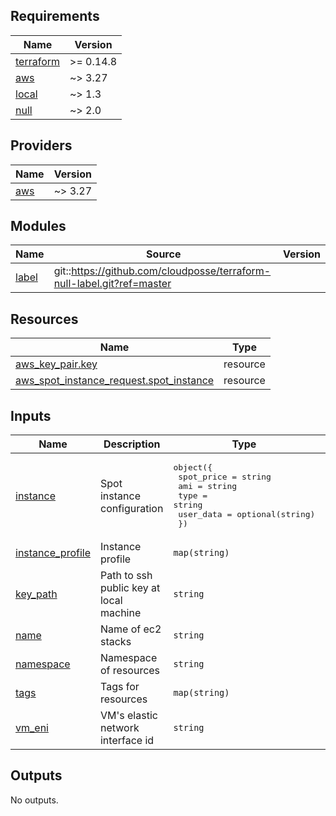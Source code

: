 <!-- BEGINNING OF PRE-COMMIT-TERRAFORM DOCS HOOK -->
## Requirements

| Name | Version |
|------|---------|
| <a name="requirement_terraform"></a> [terraform](#requirement\_terraform) | >= 0.14.8 |
| <a name="requirement_aws"></a> [aws](#requirement\_aws) | ~> 3.27 |
| <a name="requirement_local"></a> [local](#requirement\_local) | ~> 1.3 |
| <a name="requirement_null"></a> [null](#requirement\_null) | ~> 2.0 |

## Providers

| Name | Version |
|------|---------|
| <a name="provider_aws"></a> [aws](#provider\_aws) | ~> 3.27 |

## Modules

| Name | Source | Version |
|------|--------|---------|
| <a name="module_label"></a> [label](#module\_label) | git::https://github.com/cloudposse/terraform-null-label.git?ref=master |  |

## Resources

| Name | Type |
|------|------|
| [aws_key_pair.key](https://registry.terraform.io/providers/hashicorp/aws/latest/docs/resources/key_pair) | resource |
| [aws_spot_instance_request.spot_instance](https://registry.terraform.io/providers/hashicorp/aws/latest/docs/resources/spot_instance_request) | resource |

## Inputs

| Name | Description | Type | Default | Required |
|------|-------------|------|---------|:--------:|
| <a name="input_instance"></a> [instance](#input\_instance) | Spot instance configuration | <pre>object({<br>    spot_price = string<br>    ami        = string<br>    type       = string<br>    user_data  = optional(string)<br>  })</pre> | n/a | yes |
| <a name="input_instance_profile"></a> [instance\_profile](#input\_instance\_profile) | Instance profile | `map(string)` | n/a | yes |
| <a name="input_key_path"></a> [key\_path](#input\_key\_path) | Path to ssh public key at local machine | `string` | n/a | yes |
| <a name="input_name"></a> [name](#input\_name) | Name of ec2 stacks | `string` | n/a | yes |
| <a name="input_namespace"></a> [namespace](#input\_namespace) | Namespace of resources | `string` | n/a | yes |
| <a name="input_tags"></a> [tags](#input\_tags) | Tags for resources | `map(string)` | n/a | yes |
| <a name="input_vm_eni"></a> [vm\_eni](#input\_vm\_eni) | VM's elastic network interface id | `string` | n/a | yes |

## Outputs

No outputs.
<!-- END OF PRE-COMMIT-TERRAFORM DOCS HOOK -->
